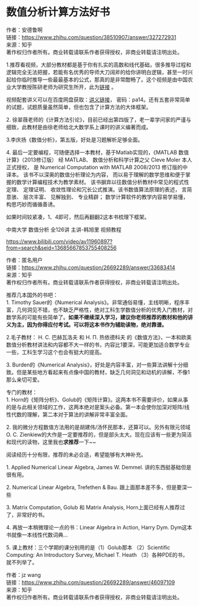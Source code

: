# 数值分析计算方法好书






作者：安德鲁啊  
链接：https://www.zhihu.com/question/38510907/answer/327272931  
来源：知乎  
著作权归作者所有。商业转载请联系作者获得授权，非商业转载请注明出处。  
  

1.推荐看视频，大部分教材都是基于你有扎实的高数和线代基础，很多推导过程和逻辑完全无法把握，若能有名优秀的导师大刀阔斧的给你讲明白逻辑，甚至一时兴起给你临时推导一些最最基本的公式，那真的是非常酣畅了。这个视频是由中国农业大学教授陈研老师为研究生所开，此为[链接](https://link.zhihu.com/?target=https%3A//www.bilibili.com/video/av8985319/) 。

视频配套讲义可以在百度网盘获取：[讲义链接](https://link.zhihu.com/?target=https%3A//pan.baidu.com/s/1JqsKF2DQa5cLW9GkCRrTVg)， 密码：pa14。还有五套非常简单的试题，试题质量虽然简单，但也包含了计算方法的大体框架。

2\. 徐翠薇老师的《计算方法引论》，目前已经出第四版了，老一辈学问家的严谨与细致，此教材是由徐老师给北大数学系上课时的讲义编著而成。

3.李庆扬《数值分析》，第五版，好处是习题解析足够全面。

4\. 最后一定要编程，可随便选择一本教材，基于Matlab实现的，《MATLAB 数值计算》（2013修订版） 经 MATLAB、 数值分析和科学计算之父 Cleve Moler 本人正式授权， 是 Numerical Computation with MATLAB 2008/2013 修订版的中译本。 该书不以深奥的数值分析理论为内容， 而以易于理解的数学思维和便于掌握的数学计算编程技术为教学素材。 该书摒弃以往数值分析教材中常见的程式性定理、 定理证明、 收敛性理论和冗长公式推演。该书数值算法原理的表述， 言简意骇、 层次丰富、 见解独到、 专业精辟； 数学计算软件的教学内容易学易懂， 构思巧妙而循循善诱。

  

如果时间较紧凑，1、4即可，然后再翻翻2这本书梳理下框架。


























中南大学 数值分析 全126讲 主讲-韩旭里 视频教程


https://www.bilibili.com/video/av11960897?from=search&seid=13685667853755408256




作者：匿名用户  
链接：https://www.zhihu.com/question/26692289/answer/33683414  
来源：知乎  
著作权归作者所有。商业转载请联系作者获得授权，非商业转载请注明出处。  
  

推荐几本国外的书吧：  
1\. Timothy Sauer的《Numerical Analysis》。非常通俗易懂，主线明晰，程序丰富，几何洞见不错，也不缺乏严格性，绝对工科生学数值分析的优秀入门教材，对数学系的可能有些简单了。**如果不继续深入学习，建议你老师推荐的教材和他的讲义为主，因为你得应付考试。可以将这本书作为辅助读物，绝对靠谱。**

2.毛子教材： Н. С. 巴赫瓦洛夫 和 Н. П. 热依德科夫 的《数值方法》，一本和欧美数值分析教材讲法和内容都不大一样的书，内容比1要深，可能更加适合数学专业一些，工科生学习这个也会有挺大的提高。

3\. Burden的《Numerical Analysis》，好处是内容丰富，对一些算法讲解十分细致。但是某些地方看起来有点像中国的教材，缺乏几何洞见和动机的讲解，不像1那么亲切可爱。

专门的教材：  
1\. Horn的《矩阵分析》、Golub的《矩阵计算》。这两本书不需要评价，如果从事的是与此相关领域的工作，这两本绝对是案头必备。第一本会使你加深对矩阵/线性代数的理解，第二本对于算法的讲解非常丰富全面。

2\. 我的微分方程数值方法用的是胡建伟/汤怀民那本，还算可以。另外有限元领域O. C. Zienkiew的大作是一定要推荐的，但是部头太大。现在应该有一些更为简洁和现代的读物，这里我也**求推荐**一下~~

阅读经历十分有限，推荐的未必合适，希望能够有大神补充。




1\. Applied Numerical Linear Algebra, James W. Demmel. 讲的东西挺基础但是很有用。

2\. Numerical Linear Algebra, Trefethen & Bau. 跟上面那本差不多，但是要深一些

3\. Matrix Computation, Golub 和 Matrix Analysis, Horn上面已经有人推荐过了，非常好的书。

4\. 再放一本稍微理论一点的书：Linear Algebra in Action, Harry Dym. Dym这本书就像一本线性代数词典…

5\. 课上教材：三个学期的课分别用的是（1）Golub那本 （2）Scientific Computing: An Introductory Survey, Michael T. Heath （3）各种PDE的书，就不列举了。

  
  
作者：jz wang  
链接：https://www.zhihu.com/question/26692289/answer/46097109  
来源：知乎  
著作权归作者所有。商业转载请联系作者获得授权，非商业转载请注明出处。

















































